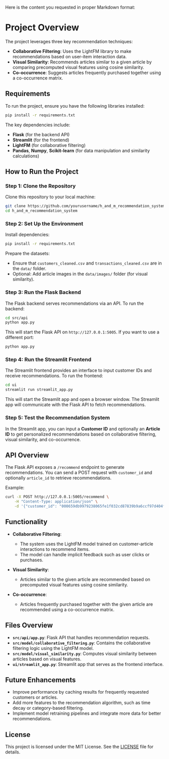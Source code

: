Here is the content you requested in proper Markdown format:


# Project Overview

The project leverages three key recommendation techniques:

- **Collaborative Filtering**: Uses the LightFM library to make recommendations based on user-item interaction data.
- **Visual Similarity**: Recommends articles similar to a given article by comparing precomputed visual features using cosine similarity.
- **Co-occurrence**: Suggests articles frequently purchased together using a co-occurrence matrix.

## Requirements

To run the project, ensure you have the following libraries installed:

```bash
pip install -r requirements.txt
````

The key dependencies include:

*   **Flask** (for the backend API)
*   **Streamlit** (for the frontend)
*   **LightFM** (for collaborative filtering)
*   **Pandas**, **Numpy**, **Scikit-learn** (for data manipulation and similarity calculations)

How to Run the Project
----------------------

### Step 1: Clone the Repository

Clone this repository to your local machine:

```bash
git clone https://github.com/yourusername/h_and_m_recommendation_system.git
cd h_and_m_recommendation_system
```

### Step 2: Set Up the Environment

Install dependencies:

```bash
pip install -r requirements.txt
```

Prepare the datasets:

*   Ensure that `customers_cleaned.csv` and `transactions_cleaned.csv` are in the `data/` folder.
*   Optional: Add article images in the `data/images/` folder (for visual similarity).

### Step 3: Run the Flask Backend

The Flask backend serves recommendations via an API. To run the backend:

```bash
cd src/api
python app.py
```

This will start the Flask API on `http://127.0.0.1:5005`. If you want to use a different port:

```bash
python app.py
```

### Step 4: Run the Streamlit Frontend

The Streamlit frontend provides an interface to input customer IDs and receive recommendations. To run the frontend:

```bash
cd ui
streamlit run streamlit_app.py
```

This will start the Streamlit app and open a browser window. The Streamlit app will communicate with the Flask API to fetch recommendations.

### Step 5: Test the Recommendation System

In the Streamlit app, you can input a **Customer ID** and optionally an **Article ID** to get personalized recommendations based on collaborative filtering, visual similarity, and co-occurrence.

API Overview
------------

The Flask API exposes a `/recommend` endpoint to generate recommendations. You can send a POST request with `customer_id` and optionally `article_id` to retrieve recommendations.

Example:

```bash
curl -X POST http://127.0.0.1:5005/recommend \
    -H "Content-Type: application/json" \
    -d '{"customer_id": "000659db9979238065fe1f032cd87839b9a6ccf97d404f8513d6279281bda7e0", "article_id": "123456"}'
```

Functionality
-------------

*   **Collaborative Filtering**:
    
    *   The system uses the LightFM model trained on customer-article interactions to recommend items.
    *   The model can handle implicit feedback such as user clicks or purchases.
*   **Visual Similarity**:
    
    *   Articles similar to the given article are recommended based on precomputed visual features using cosine similarity.
*   **Co-occurrence**:
    
    *   Articles frequently purchased together with the given article are recommended using a co-occurrence matrix.

Files Overview
--------------

*   **`src/api/app.py`**: Flask API that handles recommendation requests.
*   **`src/model/collaborative_filtering.py`**: Contains the collaborative filtering logic using the LightFM model.
*   **`src/model/visual_similarity.py`**: Computes visual similarity between articles based on visual features.
*   **`ui/streamlit_app.py`**: Streamlit app that serves as the frontend interface.

Future Enhancements
-------------------

*   Improve performance by caching results for frequently requested customers or articles.
*   Add more features to the recommendation algorithm, such as time decay or category-based filtering.
*   Implement model retraining pipelines and integrate more data for better recommendations.

License
-------

This project is licensed under the MIT License. See the [LICENSE](LICENSE) file for details.
